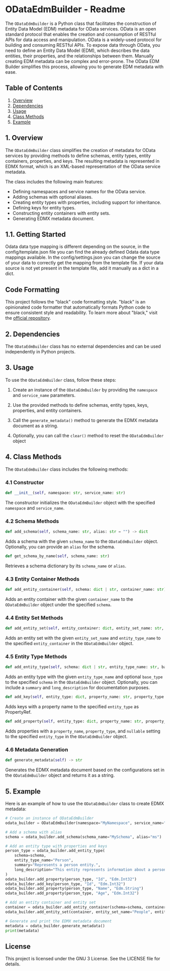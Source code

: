 # ODataEdmBuilder - Readme

The `ODataEdmBuilder` is a Python class that facilitates the construction of Entity Data Model (EDM) metadata for OData services. OData is an open standard protocol that enables the creation and consumption of RESTful APIs for data access and manipulation.
OData is a widely-used protocol for building and consuming RESTful APIs. To expose data through OData, you need to define an Entity Data Model (EDM), which describes the data entities, their properties, and the relationships between them. Manually creating EDM metadata can be complex and error-prone. The OData EDM Builder simplifies this process, allowing you to generate EDM metadata with ease.

## Table of Contents

1. [Overview](#overview)
2. [Dependencies](#dependencies)
3. [Usage](#usage)
4. [Class Methods](#class-methods)
5. [Example](#example)

## 1. Overview <a name="overview"></a>

The `ODataEdmBuilder` class simplifies the creation of metadata for OData services by providing methods to define schemas, entity types, entity containers, properties, and keys. The resulting metadata is represented in EDMX format, which is an XML-based representation of the OData service metadata.

The class includes the following main features:
- Defining namespaces and service names for the OData service.
- Adding schemas with optional aliases.
- Creating entity types with properties, including support for inheritance.
- Defining keys for entity types.
- Constructing entity containers with entity sets.
- Generating EDMX metadata document.

## 1.1. Getting Started
Odata data type mapping is different depending on the source, in the config/template.json file you can find the already defined Odata data type mappings available. In the config/settings.json you can change the source of your data to correctly get the mapping from the template file. If your data source is not yet present in the template file, add it manually as a dict in a dict. 

## Code Formatting

This project follows the "black" code formatting style. "black" is an opinionated code formatter that automatically formats Python code to ensure consistent style and readability. To learn more about "black," visit the [official repository](https://github.com/psf/black).

## 2. Dependencies <a name="dependencies"></a>

The `ODataEdmBuilder` class has no external dependencies and can be used independently in Python projects.

## 3. Usage <a name="usage"></a>

To use the `ODataEdmBuilder` class, follow these steps:

1. Create an instance of the `ODataEdmBuilder` by providing the `namespace` and `service_name` parameters.

2. Use the provided methods to define schemas, entity types, keys, properties, and entity containers.

3. Call the `generate_metadata()` method to generate the EDMX metadata document as a string.

4. Optionally, you can call the `clear()` method to reset the `ODataEdmBuilder` object 

## 4. Class Methods <a name="class-methods"></a>

The `ODataEdmBuilder` class includes the following methods:

### 4.1 Constructor

```python
def __init__(self, namespace: str, service_name: str)
```

The constructor initializes the `ODataEdmBuilder` object with the specified `namespace` and `service_name`.

### 4.2 Schema Methods

```python
def add_schema(self, schema_name: str, alias: str = "") -> dict
```

Adds a schema with the given `schema_name` to the `ODataEdmBuilder` object. Optionally, you can provide an `alias` for the schema.

```python
def get_schema_by_name(self, schema_name: str)
```

Retrieves a schema dictionary by its `schema_name` or `alias`.

### 4.3 Entity Container Methods

```python
def add_entity_container(self, schema: dict | str, container_name: str) -> dict
```

Adds an entity container with the given `container_name` to the `ODataEdmBuilder` object under the specified `schema`.

### 4.4 Entity Set Methods

```python
def add_entity_set(self, entity_container: dict, entity_set_name: str, entity_type_name: str) -> dict
```

Adds an entity set with the given `entity_set_name` and `entity_type_name` to the specified `entity_container` in the `ODataEdmBuilder` object.

### 4.5 Entity Type Methods

```python
def add_entity_type(self, schema: dict | str, entity_type_name: str, base_type: str = "", summary: str = "", long_description: str = "") -> dict
```

Adds an entity type with the given `entity_type_name` and optional `base_type` to the specified `schema` in the `ODataEdmBuilder` object. Optionally, you can include a `summary` and `long_description` for documentation purposes.

```python
def add_key(self, entity_type: dict, property_name: str, property_type: str)
```

Adds keys with a property name to the specified `entity_type` as PropertyRef.

```python
def add_property(self, entity_type: dict, property_name: str, property_type: str, nullable: bool = True) -> dict
```

Adds properties with a `property_name`, `property_type`, and `nullable` setting to the specified `entity_type` in the `ODataEdmBuilder` object.

### 4.6 Metadata Generation

```python
def generate_metadata(self) -> str
```

Generates the EDMX metadata document based on the configurations set in the `ODataEdmBuilder` object and returns it as a string.

## 5. Example <a name="example"></a>

Here is an example of how to use the `ODataEdmBuilder` class to create EDMX metadata:

```python
# Create an instance of ODataEdmBuilder
odata_builder = ODataEdmBuilder(namespace="MyNamespace", service_name="MyODataService")

# Add a schema with alias
schema = odata_builder.add_schema(schema_name="MySchema", alias="ms")

# Add an entity type with properties and keys
person_type = odata_builder.add_entity_type(
    schema=schema,
    entity_type_name="Person",
    summary="Represents a person entity.",
    long_description="This entity represents information about a person.",
)
odata_builder.add_property(person_type, "Id", "Edm.Int32")
odata_builder.add_key(person_type, "Id", "Edm.Int32")
odata_builder.add_property(person_type, "Name", "Edm.String")
odata_builder.add_property(person_type, "Age", "Edm.Int32")

# Add an entity container and entity set
container = odata_builder.add_entity_container(schema=schema, container_name="MyContainer")
odata_builder.add_entity_set(container, entity_set_name="People", entity_type_name="MySchema.Person")

# Generate and print the EDMX metadata document
metadata = odata_builder.generate_metadata()
print(metadata)
```

## License
This project is licensed under the GNU 3 License. See the LICENSE file for details.
